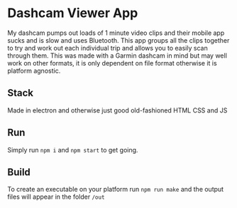 # Dashcam Viewer App
My dashcam pumps out loads of 1 minute video clips and their mobile app sucks and is slow and uses Bluetooth. This app groups all the clips together to try and work out each individual trip and allows you to easily scan through them. This was made with a Garmin dashcam in mind but may well work on other formats, it is only dependent on file format otherwise it is platform agnostic. 

## Stack
Made in electron and otherwise just good old-fashioned HTML CSS and JS

## Run
Simply run `npm i` and `npm start` to get going.

## Build
To create an executable on your platform run `npm run make` and the output files will appear in the folder `/out`